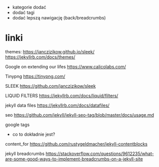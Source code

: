 - kategorie dodać
- dodać tagi
- dodać lepszą nawigację (back/breadcrumbs)

# linki

themes:
https://janczizikow.github.io/sleek/
https://jekyllrb.com/docs/themes/

Google on extending our lifes
https://www.calicolabs.com/

Tinypng
https://tinypng.com/
 
SLEEK
https://github.com/janczizikow/sleek

LIQUID FILTERS
https://jekyllrb.com/docs/liquid/filters/

jekyll data files
https://jekyllrb.com/docs/datafiles/

seo
https://github.com/jekyll/jekyll-seo-tag/blob/master/docs/usage.md

google tags
- co to dokładnie jest?

content_for
https://github.com/rustygeldmacher/jekyll-contentblocks

jekyll breadcrumbs
https://stackoverflow.com/questions/9612235/what-are-some-good-ways-to-implement-breadcrumbs-on-a-jekyll-site
